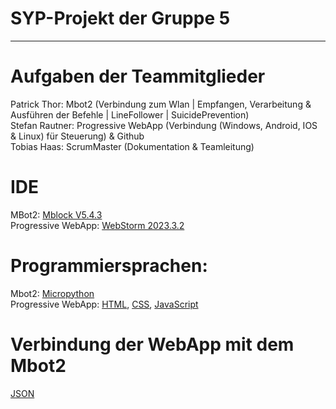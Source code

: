 
# SYP-Projekt der Gruppe 5
---
# Aufgaben der Teammitglieder
Patrick Thor: Mbot2 (Verbindung zum Wlan | Empfangen, Verarbeitung & Ausführen der Befehle | LineFollower | SuicidePrevention)<br>
Stefan Rautner: Progressive WebApp (Verbindung (Windows, Android, IOS & Linux) für Steuerung) & Github<br>
Tobias Haas: ScrumMaster (Dokumentation & Teamleitung)<br>

# IDE
MBot2: [Mblock V5.4.3](https://s.mblock.cc/download/pc-windows)<br>
Progressive WebApp: [WebStorm 2023.3.2](https://www.jetbrains.com/webstorm/download/download-thanks.html)

# Programmiersprachen:
Mbot2: [Micropython](https://docs.micropython.org/en/latest/)<br>
Progressive WebApp: [HTML](https://wiki.selfhtml.org/wiki/HTML), [CSS](https://wiki.selfhtml.org/wiki/CSS), [JavaScript](https://wiki.selfhtml.org/wiki/JavaScript)

# Verbindung der WebApp mit dem Mbot2
[JSON](https://www.json.org/json-de.html)
